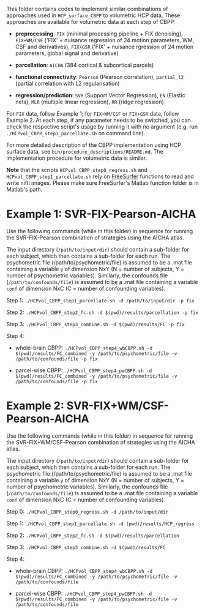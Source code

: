 This folder contains codes to implement similar combinations of approaches used in `HCP_surface_CBPP` to volumetric HCP data. These approaches are available for volumetric data at each step of CBPP:

- **preprocessing**: `FIX` (minimal processing pipeline + FIX denoising), `FIX+WM/CSF` ('FIX' + nuisance regression of 24 motion parameters, WM, CSF and derivatives), `FIX+GSR` ('FIX' + nuisance rgression of 24 motion parameters, global signal and derivative)

- **parcellation**: `AICHA` (384 cortical & subcortical parcels)

- **functional connectivity**: `Pearson` (Pearson correlation), `partial_l2` (partial correlation with L2 regularisation)

- **regression/prediction**: `SVR` (Support Vector Regression), `EN` (Elastic nets), `MLR` (multiple linear regression), `RR` (ridge regression)

For `FIX` data, follow Example 1; for `FIX+WM/CSF` or `FIX+GSR` data, follow Example 2. At each step, if any parameter needs to be switched, you can check the respective script's usage by running it with no argument (e.g. run `./HCPvol_CBPP_step1_parcellate.sh` on command line).

For more detailed description of the CBPP implementation using HCP surface data, see `bin/procedure_descriptions/README.md`. The implementation procedure for volumetric data is similar.

**Note** that the scripts `HCPvol_CBPP_step0_regress.sh` and `HCPvol_CBPP_step1_parcellate.sh` rely on [FreeSurfer](https://surfer.nmr.mgh.harvard.edu/) functions to read and write nifti images. Please make sure FreeSurfer's Matlab function folder is in Matlab's path.

# Example 1: SVR-FIX-Pearson-AICHA

Use the following commands (while in this folder) in sequence for running the SVR-FIX-Pearson combination of strategies using the AICHA atlas. 

The input directory (`/path/to/input/dir`) should contain a sub-folder for each subject, which then contains a sub-folder for each run. The psychometric file (/path/to/psychometric/file) is assumed to be a .mat file containing a variable `y` of dimension NxY (N = number of subjects, Y = number of psychometric variables). Similarly, the confounds file (`/path/to/confounds/file`) is assumed to be a .mat file containing a variable `conf` of dimension NxC (C = number of confounding variables).

Step 1: `./HCPvol_CBPP_step1_parcellate.sh -d /path/to/input/dir -p fix`

Step 2: `./HCPvol_CBPP_step2_fc.sh -d $(pwd)/results/parcellation -p fix`

Step 3: `./HCPvol_CBPP_step3_combine.sh -d $(pwd)/results/FC -p fix`

Step 4: 

- whole-brain CBPP: `./HCPvol_CBPP_step4_wbCBPP.sh -d $(pwd)/results/FC_combined -y /path/to/psychometric/file -v /path/to/confounds/file -p fix`

- parcel-wise CBPP: `./HCPvol_CBPP_step4_pwCBPP.sh -d $(pwd)/results/FC_combined -y /path/to/psychometric/file -v /path/to/confounds/file -p fix`

# Example 2: SVR-FIX+WM/CSF-Pearson-AICHA

Use the following commands (while in this folder) in sequence for running the SVR-FIX+WM/CSF-Pearson combination of strategies using the AICHA atlas. 

The input directory (`/path/to/input/dir`) should contain a sub-folder for each subject, which then contains a sub-folder for each run. The psychometric file (/path/to/psychometric/file) is assumed to be a .mat file containing a variable `y` of dimension NxY (N = number of subjects, Y = number of psychometric variables). Similarly, the confounds file (`/path/to/confounds/file`) is assumed to be a .mat file containing a variable `conf` of dimension NxC (C = number of confounding variables).

Step 0: `./HCPvol_CBPP_step0_regress.sh -d /path/to/input/dir`

Step 1: `./HCPvol_CBPP_step1_parcellate.sh -d (pwd)/results/HCP_regress`

Step 2: `./HCPvol_CBPP_step2_fc.sh -d $(pwd)/results/parcellation`

Step 3: `./HCPvol_CBPP_step3_combine.sh -d $(pwd)/results/FC`

Step 4: 

- whole-brain CBPP: `./HCPvol_CBPP_step4_wbCBPP.sh -d $(pwd)/results/FC_combined -y /path/to/psychometric/file -v /path/to/confounds/file`

- parcel-wise CBPP: `./HCPvol_CBPP_step4_pwCBPP.sh -d $(pwd)/results/FC_combined -y /path/to/psychometric/file -v /path/to/confounds/file`
